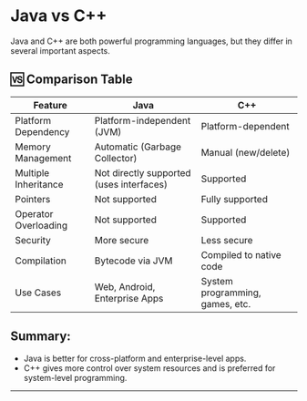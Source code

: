 # Java vs C++

Java and C++ are both powerful programming languages, but they differ in several important aspects.

## 🆚 Comparison Table

| Feature               | Java                                 | C++                                   |
|----------------------|--------------------------------------|---------------------------------------|
| Platform Dependency  | Platform-independent (JVM)          | Platform-dependent                    |
| Memory Management    | Automatic (Garbage Collector)       | Manual (new/delete)                   |
| Multiple Inheritance | Not directly supported (uses interfaces) | Supported                           |
| Pointers             | Not supported                       | Fully supported                       |
| Operator Overloading | Not supported                       | Supported                             |
| Security             | More secure                         | Less secure                           |
| Compilation          | Bytecode via JVM                    | Compiled to native code               |
| Use Cases            | Web, Android, Enterprise Apps       | System programming, games, etc.       |

## Summary:
- Java is better for cross-platform and enterprise-level apps.
- C++ gives more control over system resources and is preferred for system-level programming.

<hr>
